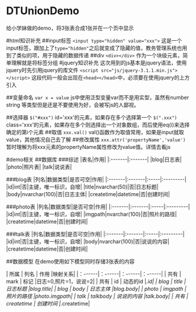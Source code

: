# DTUnionDemo
给小学妹做的demo，将3张表合成1张并在一个页中显示

#html知识补充
##input标签
`<input type="hidden" value="xxx">`
这是一个input标签，跟加上了`type="hidden"`之后就变成了隐藏的值，教务管理系统也用到了类似的项，用于隐藏的数据传递
##div
`<div></div>`
作为一个块级元素，简单理解就是将标签分组
#jquery知识补充
这次用到的js基本是jquery语法，使用jquery时先引用jquery的库文件
`<script src="js/jquery-3.1.1.min.js"></script>`
这段代码一般会出现在`<head></head>`中，必须要在使用jquery的上方引入

##变量命名
`var x = value`
js中使用泛型变量var而不是用实型，虽然有number string 等类型但是还是不要使用为好，会被写js的人鄙视。

##选择器
`$("#xxx")`
id='xxx'的元素，如果存在多个选择第一个
`$(".xxx")`
class='xxx'的元素，如果存在多个则选择出一个对象数组，而后使用eq(i)来选择确定的第i个元素
##取值
`xxx.val()`
val()函数作为取值常用，如果是input就取value，其他情况自己去了解
##修改属性
`xxx.attr('propertyName','value')`
暂时理解为将xxx元素的propertyName属性修改为value值。详情去看js

#demo相关
##数据库
###综述
|表名|作用|
|:-------|:-------|
|blog|日志表|
|photo|照片表|
|talk|说说表|

###blog表
|列名|数据类型|是否可空|作用|
|:-------|:-------|:-----|:---------|
|id|int|否|主键，唯一标识，自增|
|title|nvarchar(50)|否|日志标题|
|body|nvarchar(100)|否|日志主体|
|createtime|datetime|否|创建时间|

###photo表
|列名|数据类型|是否可空|作用|
|:-------|:-------|:-----|:---------|
|id|int|否|主键，唯一标识，自增|
|imgpath|nvarchar(100)|否|照片的路径|
|createtime|datetime|否|创建时间|

###talk表
|列名|数据类型|是否可空|作用|
|:-------|:-------|:-----|:---------|
|id|int|否|主键，唯一标识，自增|
|body|nvarchar(100)|否|说说的内容|
|createtime|datetime|否|创建时间|

##数据模型
在demo使用如下模型同时存储3张表的内容

| 所属 | 列名 | 作用 |映射关系|
|：------|：------|：------|：------|
| 共有 | mark | 标记 |日志=0,照片=1，说说=2|
| 共有 | id | 动态的id |*.id|
| blog | title | 日志标题 |blog.title|
| blog | body | 日志主体 |blog.body|
| photo | imgpath | 照片的路径 |photo.imgpath|
| talk | talkbody | 说说的内容 |talk.body|
| 共有 | createtime | 创建时间 |*.createtime|